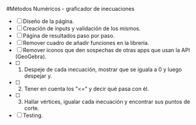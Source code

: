 #Métodos Numéricos - graficador de inecuaciones
- [ ] Diseño de la página.
- [ ] Creación de inputs y validación de los mismos.
- [ ] Página de resultados paso por paso.
- [ ] Remover cuadro de añadir funciones en la librería.
- [ ] Remover iconos que den sospechas de otras apps que usan la API (GeoGebra).
- [ ] 1. Despeje de cada inecuación, mostrar que se iguala a 0 y luego despejar y.
- [ ] 2. Tener en cuenta los "<=" y decir qué pasa con él.
- [ ] 3. Hallar vértices, igualar cada inecuación y encontrar sus puntos de corte.
- [ ] Testing.
